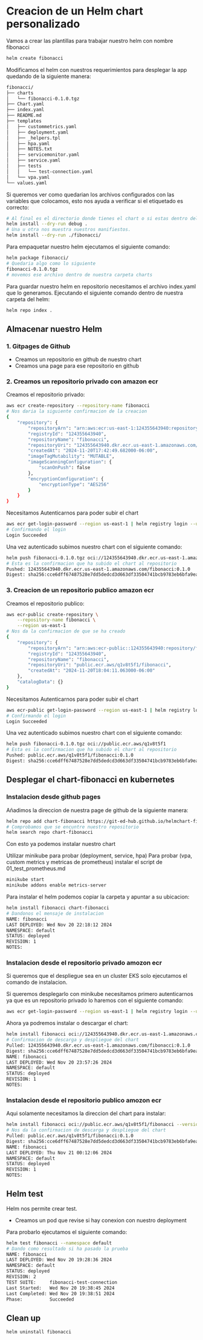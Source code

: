 # Creacion de un Helm chart personalizado

Vamos a crear las plantillas para trabajar nuestro helm con nombre fibonacci
~~~sh
helm create fibonacci
~~~
Modificamos el helm con nuestros requerimientos para desplegar la app quedando de la siguiente manera:
~~~sh
fibonacci/
├── charts
│   └── fibonacci-0.1.0.tgz
├── Chart.yaml
├── index.yaml
├── README.md
├── templates
│   ├── custommetrics.yaml
│   ├── deployment.yaml
│   ├── _helpers.tpl
│   ├── hpa.yaml
│   ├── NOTES.txt
│   ├── servicemonitor.yaml
│   ├── service.yaml
│   ├── tests
│   │   └── test-connection.yaml
│   └── vpa.yaml
└── values.yaml
~~~

Si queremos ver como quedarian los archivos configurados con las variables que colocamos, esto nos ayuda a verificar si el etiquetado es correcto:
~~~sh
# Al final es el directorio donde tienes el chart o si estas dentro del directorio colocamos "." en lugar del directorio 
helm install --dry-run debug .
# Una u otra nos muestra nuestros manifiestos.
helm install --dry-run ./fibonacci/
~~~

Para empaquetar nuestro helm ejecutamos el siguiente comando:
~~~sh
helm package fibonacci/
# Quedaria algo como lo siguiente
fibonacci-0.1.0.tgz
# movemos ese archivo dentro de nuestra carpeta charts
~~~
Para guardar nuestro helm en repositorio necesitamos el archivo index.yaml que lo generamos.
Ejecutando el siguiente comando dentro de nuestra carpeta del helm:
~~~sh
helm repo index .
~~~

## Almacenar nuestro Helm

### 1. Gitpages de Github

- Creamos un repositorio en github de nuestro chart
- Creamos una page para ese repositorio en github

### 2. Creamos un repositorio privado con amazon ecr

Creamos el repositorio privado:
~~~sh
aws ecr create-repository --repository-name fibonacci
# Nos daria la siguiente confirmacion de la creacion
{
    "repository": {
        "repositoryArn": "arn:aws:ecr:us-east-1:124355643940:repository/fibonacci",
        "registryId": "124355643940",
        "repositoryName": "fibonacci",
        "repositoryUri": "124355643940.dkr.ecr.us-east-1.amazonaws.com/fibonacci",
        "createdAt": "2024-11-20T17:42:49.682000-06:00",
        "imageTagMutability": "MUTABLE",
        "imageScanningConfiguration": {
            "scanOnPush": false
        },
        "encryptionConfiguration": {
            "encryptionType": "AES256"
        }
    }
}
~~~

Necesitamos Autenticarnos para poder subir el chart
~~~sh
aws ecr get-login-password --region us-east-1 | helm registry login --username AWS --password-stdin 124355643940.dkr.ecr.us-east-1.amazonaws.com
# Confirmando el login
Login Succeeded
~~~

Una vez autenticado subimos nuestro chart con el siguiente comando:
~~~sh
helm push fibonacci-0.1.0.tgz oci://124355643940.dkr.ecr.us-east-1.amazonaws.com/
# Esta es la confirmacion que ha subido el chart al repositorio
Pushed: 124355643940.dkr.ecr.us-east-1.amazonaws.com/fibonacci:0.1.0
Digest: sha256:cce6dff67487528e7dd5dedcd3d663df33504741bcb9783eb6bfa9eaf39ec268
~~~

### 3. Creacion de un repositorio publico amazon ecr

Creamos el repositorio publico:
~~~sh
aws ecr-public create-repository \
    --repository-name fibonacci \
    --region us-east-1 
# Nos da la confirmacion de que se ha creado
{
    "repository": {
        "repositoryArn": "arn:aws:ecr-public::124355643940:repository/fibonacci",
        "registryId": "124355643940",
        "repositoryName": "fibonacci",
        "repositoryUri": "public.ecr.aws/q1v8t5f1/fibonacci",
        "createdAt": "2024-11-20T18:04:11.063000-06:00"
    },
    "catalogData": {}
}
~~~

Necesitamos Autenticarnos para poder subir el chart
~~~sh
aws ecr-public get-login-password --region us-east-1 | helm registry login --username AWS --password-stdin public.ecr.aws/q1v8t5f1
# Confirmando el login
Login Succeeded
~~~

Una vez autenticado subimos nuestro chart con el siguiente comando:
~~~sh
helm push fibonacci-0.1.0.tgz oci://public.ecr.aws/q1v8t5f1
# Esta es la confirmacion que ha subido el chart al repositorio
Pushed: public.ecr.aws/q1v8t5f1/fibonacci:0.1.0
Digest: sha256:cce6dff67487528e7dd5dedcd3d663df33504741bcb9783eb6bfa9eaf39ec268
~~~

## Desplegar el chart-fibonacci en kubernetes

### Instalacion desde github pages
Añadimos  la direccion de nuestra page de github de la siguiente manera:
~~~sh
helm repo add chart-fibonacci https://git-ed-hub.github.io/helmchart-fibonacci/
# Comprobamos que se encuntre nuestro repositorio
helm search repo chart-fibonacci
~~~

Con esto ya podemos instalar nuestro chart

Utilizar minikube para probar (deployment, service, hpa)
Para probar (vpa, custom metrics y metricas de prometheus) instalar el script de 01_test_prometheus.md

~~~sh
minikube start
minikube addons enable metrics-server
~~~

Para instalar el helm
podemos copiar la carpeta y apuntar a su ubicacion:

~~~sh
helm install fibonacci chart-fibonacci
# Dandonos el mensaje de instalacion
NAME: fibonacci
LAST DEPLOYED: Wed Nov 20 22:18:12 2024
NAMESPACE: default
STATUS: deployed
REVISION: 1
NOTES:
~~~

### Instalacion desde el repositorio privado amozon ecr

Si queremos que el despliegue sea en un cluster EKS solo ejecutamos el comando de instalacion.

Si queremos desplegarlo con minikube necesitamos primero autenticarnos ya que es un repositorio privado lo haremos con el siguiente comando:
~~~sh
aws ecr get-login-password --region us-east-1 | helm registry login --username AWS --password-stdin 124355643940.dkr.ecr.us-east-1.amazonaws.com
~~~

Ahora ya podremos instalar o descargar el chart:
~~~sh
helm install fibonacci oci://124355643940.dkr.ecr.us-east-1.amazonaws.com/fibonacci --version 0.1.0
# Confirmacion de descarga y despliegue del chart
Pulled: 124355643940.dkr.ecr.us-east-1.amazonaws.com/fibonacci:0.1.0
Digest: sha256:cce6dff67487528e7dd5dedcd3d663df33504741bcb9783eb6bfa9eaf39ec268
NAME: fibonacci
LAST DEPLOYED: Wed Nov 20 23:57:26 2024
NAMESPACE: default
STATUS: deployed
REVISION: 1
NOTES:
~~~

### Instalacion desde el repositorio publico amozon ecr

Aqui solamente necesitamos la direccion del chart para instalar:
~~~sh
helm install fibonacci oci://public.ecr.aws/q1v8t5f1/fibonacci --version 0.1.0
# Nos da la confirmacion de descarga y despliegue del chart
Pulled: public.ecr.aws/q1v8t5f1/fibonacci:0.1.0
Digest: sha256:cce6dff67487528e7dd5dedcd3d663df33504741bcb9783eb6bfa9eaf39ec268
NAME: fibonacci
LAST DEPLOYED: Thu Nov 21 00:12:06 2024
NAMESPACE: default
STATUS: deployed
REVISION: 1
NOTES:
~~~

## Helm test

Helm nos permite crear test.

- Creamos un pod que revise si hay conexion con nuestro deployment

Para probarlo ejecutamos el siguiente comando:
~~~sh
helm test fibonacci --namespace default
# Dando como resultado si ha pasado la prueba
NAME: fibonacci
LAST DEPLOYED: Wed Nov 20 19:28:36 2024
NAMESPACE: default
STATUS: deployed
REVISION: 2
TEST SUITE:     fibonacci-test-connection
Last Started:   Wed Nov 20 19:38:45 2024
Last Completed: Wed Nov 20 19:38:51 2024
Phase:          Succeeded
~~~

## Clean up

~~~sh
helm uninstall fibonacci 
~~~
